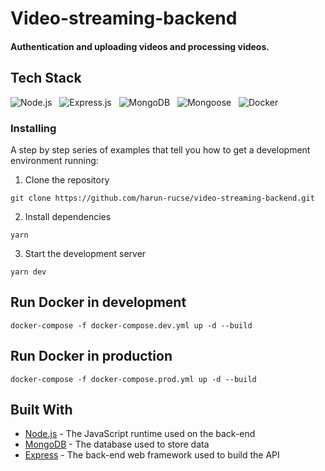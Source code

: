# Video-streaming-backend

#### Authentication and uploading videos and processing videos.

## Tech Stack

![Node.js](https://img.shields.io/badge/Node.js-%3E?style=for-the-badge&logo=Node.js&logoColor=white)
&nbsp;&nbsp;![Express.js](https://img.shields.io/badge/Express.js-%5E4.17.1-000000?style=for-the-badge&logo=Express.js-%5E4.17.1-000000&logoColor=white)
&nbsp;&nbsp;![MongoDB](https://img.shields.io/badge/MongoDB-%5E4.4.4-47A248?style=for-the-badge&logo=MongoDB-%5E4.4.4-47A248&logoColor=white)
&nbsp;&nbsp;![Mongoose](https://img.shields.io/badge/Mongoose-%5E6.0.9-880B6E?style=for-the-badge&logo=Mongoose-%5E6.0.9-880B6E&logoColor=white)
&nbsp;&nbsp;![Docker](https://img.shields.io/badge/Docker-Latest-2496ED?style=for-the-badge&logo=Docker-Latest-2496ED&logoColor=white)

### Installing

A step by step series of examples that tell you how to get a development environment running:

1. Clone the repository

```
git clone https://github.com/harun-rucse/video-streaming-backend.git
```

2. Install dependencies

```
yarn
```

3. Start the development server

```
yarn dev
```

## Run Docker in development

```
docker-compose -f docker-compose.dev.yml up -d --build
```

## Run Docker in production

```
docker-compose -f docker-compose.prod.yml up -d --build
```

## Built With

- [Node.js](https://nodejs.org/) - The JavaScript runtime used on the back-end
- [MongoDB](https://www.mongodb.com/) - The database used to store data
- [Express](https://expressjs.com/) - The back-end web framework used to build the API
